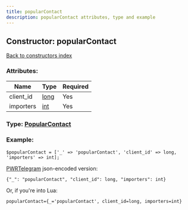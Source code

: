 ```yaml
---
title: popularContact
description: popularContact attributes, type and example
---
```

## Constructor: popularContact  
[Back to constructors index](index.md)



### Attributes:

| Name     |    Type       | Required |
|----------|---------------|----------|
|client\_id|[long](../types/long.md) | Yes|
|importers|[int](../types/int.md) | Yes|



### Type: [PopularContact](../types/PopularContact.md)


### Example:

```
$popularContact = ['_' => 'popularContact', 'client_id' => long, 'importers' => int];
```  

[PWRTelegram](https://pwrtelegram.xyz) json-encoded version:

```
{"_": "popularContact", "client_id": long, "importers": int}
```


Or, if you're into Lua:  


```
popularContact={_='popularContact', client_id=long, importers=int}

```


